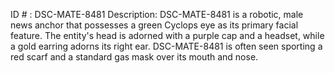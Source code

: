 ID # : DSC-MATE-8481
Description: DSC-MATE-8481 is a robotic, male news anchor that possesses a green Cyclops eye as its primary facial feature. The entity's head is adorned with a purple cap and a headset, while a gold earring adorns its right ear. DSC-MATE-8481 is often seen sporting a red scarf and a standard gas mask over its mouth and nose.